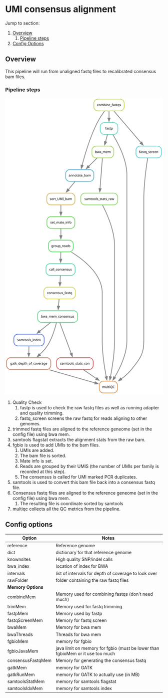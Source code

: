 # UMI consensus alignment

Jump to section:
1. [Overview](#overview)
	1. [Pipeline steps](#pipeline-steps)
1. [Config Options](#config-options)

## Overview

This pipeline will run from unaligned fastq files to recalibrated consensus bam files.

### Pipeline steps

![Rulegraph for UMI consensus alignment](Alignment.With.UMI.Collapsing.svg)

1. Quality Check
	1. fastp is used to check the raw fastq files as well as running adapter and quality trimming.
	1. fastq_screen screens the raw fastq for reads aligning to other genomes.
2. trimmed fastq files are aligned to the reference geneome (set in the config file) using bwa mem.
3. samtools flagstat extracts the alignment stats from the raw bam.
4. fgbio is used to add UMIs to the bam files.
	1. UMIs are added.
	2. The bam file is sorted.
	3. Mate info is set.
 	4. Reads are grouped by their UMIS (the number of UMIs per family is recorded at this step).
  	5. The consensus is called for UMI marked PCR duplicates.
5. samtools is used to convert this bam file back into a consensus fastq file.
6. Consensus fastq files are aligned to the reference geneome (set in the config file) using bwa mem.
   1. The resulting file is coordinate sorted by samtools
7. multiqc collects all the QC metrics from the pipeline.

## Config options

Option | Notes
--- | ---
reference | Reference genome
dict | dictionary for that reference genome
knownsites | High quality SNP/indel calls
bwa_index | location of index for BWA
intervals | list of intervals for depth of coverage to look over
rawFolder | folder containing the raw fastq files
**Memory Options** | 
combineMem | Memory used for combining fastqs (don't need much)
trimMem | Memory used for fastq trimming
fastpMem | Memory used by fastp
fastqScreenMem | Memory for fastq screen
bwaMem | Memory for bwa mem
bwaThreads | Threads for bwa mem
fgbioMem | memory for fgbio
fgbioJavaMem | java limit on memory for fgbio (must be lower than fgbioMem or it use too much
consensusFastqMem | Memory for generating the consensus fastq
gatkMem | memory for GATK
gatkRunMem | memory for GATK to actually use (in MB)
samtoolsStatMem | memory for samtools flagstat
samtoolsIdxMem | memory for samtools index


